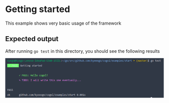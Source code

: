 # Getting started

This example shows very basic usage of the framework

## Expected output

After running ```go test``` in this directory, you should see the following results

![Couldn't load image for some reason...](./assets/getting_started.png)